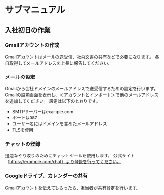 # サブマニュアル
## 入社初日の作業
### Gmailアカウントの作成
Gmailアカウントはメールの送受信、社内文書の共有などで必要になります。
各自取得してメールアドレスを上長に報告してください。
### メールの設定
Gmailから会社ドメインのメールアドレスで送受信するための設定を行います。
Gmailの設定画面を表示し、＜アカウントとインポート＞で他のメールアドレスを追加してください。
設定は以下のとおりです。
- SMTPサーバーはexample.com
- ポートは587
- ユーザー名にはドメインを含めたメールアドレス
- TLSを使用
### チャットの登録
迅速なやり取りのためにチャットツールを使用します。
公式サイト（https://example.com/chat）より登録を行ってください。
### Googleドライブ、カレンダーの共有
Gmailアカウントを伝えてもらったら、担当者が共有設定を行います。
